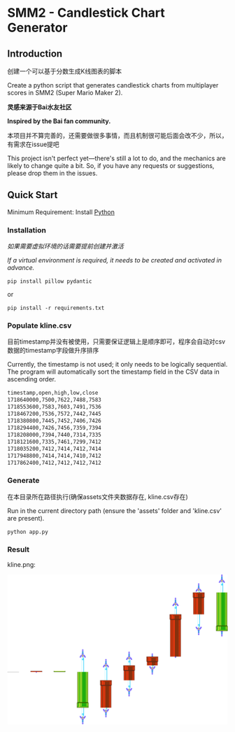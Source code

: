 # SMM2 - Candlestick Chart Generator

## Introduction

创建一个可以基于分数生成K线图表的脚本

Create a python script that generates candlestick charts from multiplayer scores in SMM2 (Super Mario Maker 2).

**灵感来源于Bai水友社区**

**Inspired by the Bai fan community.**

本项目并不算完善的，还需要做很多事情，而且机制很可能后面会改不少，所以，有需求在issue提吧

This project isn't perfect yet—there's still a lot to do, and the mechanics are likely to change quite a bit. So, if you have any requests or suggestions, please drop them in the issues.

## Quick Start

Minimum Requirement: Install [Python](https://www.python.org/downloads/)

### Installation

*如果需要虚拟环境的话需要提前创建并激活*

*If a virtual environment is required, it needs to be created and activated in advance.*

```shell
pip install pillow pydantic
```

or

```shell
pip install -r requirements.txt
```

### Populate kline.csv

目前timestamp并没有被使用，只需要保证逻辑上是顺序即可，程序会自动对csv数据的timestamp字段做升序排序

Currently, the timestamp is not used; it only needs to be logically sequential. The program will automatically sort the timestamp field in the CSV data in ascending order.

```csv
timestamp,open,high,low,close
1718640000,7500,7622,7488,7583
1718553600,7583,7603,7491,7536
1718467200,7536,7572,7442,7445
1718380800,7445,7452,7406,7426
1718294400,7426,7456,7359,7394
1718208000,7394,7440,7314,7335
1718121600,7335,7461,7299,7412
1718035200,7412,7414,7412,7414
1717948800,7414,7414,7410,7412
1717862400,7412,7412,7412,7412
```

### Generate

在本目录所在路径执行(确保assets文件夹数据存在, kline.csv存在)

Run in the current directory path (ensure the 'assets' folder and 'kline.csv' are present).

```shell
python app.py
```

### Result

kline.png:

![kline](kline.png)
